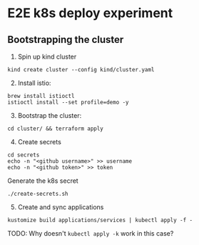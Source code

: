 # E2E k8s deploy experiment

## Bootstrapping the cluster

1. Spin up kind cluster

```
kind create cluster --config kind/cluster.yaml
```

2. Install istio:

```
brew install istioctl
istioctl install --set profile=demo -y
```

3. Bootstrap the cluster:

```
cd cluster/ && terraform apply
```

4. Create secrets

```
cd secrets
echo -n "<github username>" >> username
echo -n "<github token>" >> token
```

Generate the k8s secret
```
./create-secrets.sh
```

5. Create and sync applications

```
kustomize build applications/services | kubectl apply -f -
```

TODO: Why doesn't `kubectl apply -k` work in this case?
